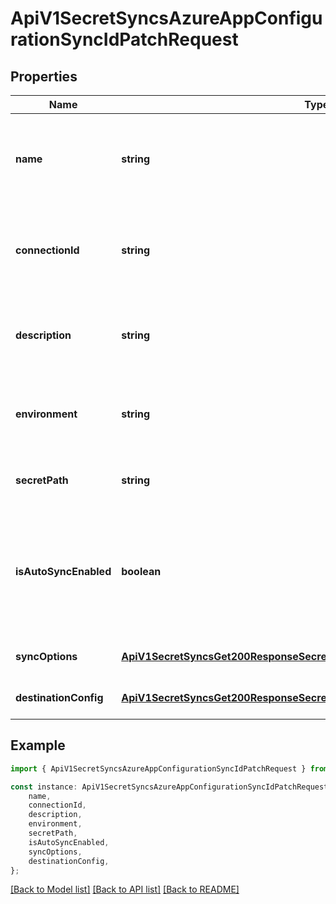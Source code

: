 # ApiV1SecretSyncsAzureAppConfigurationSyncIdPatchRequest


## Properties

Name | Type | Description | Notes
------------ | ------------- | ------------- | -------------
**name** | **string** | The updated name of the Azure App Configuration Sync. Must be slug-friendly. | [optional] [default to undefined]
**connectionId** | **string** | The updated ID of the Azure App Configuration Connection to use for syncing. | [optional] [default to undefined]
**description** | **string** | The updated description of the Azure App Configuration Sync. | [optional] [default to undefined]
**environment** | **string** | The updated slug of the project environment to sync secrets from. | [optional] [default to undefined]
**secretPath** | **string** | The updated folder path to sync secrets from. | [optional] [default to undefined]
**isAutoSyncEnabled** | **boolean** | Whether secrets should be automatically synced when changes occur at the source location or not. | [optional] [default to undefined]
**syncOptions** | [**ApiV1SecretSyncsGet200ResponseSecretSyncsInnerAnyOf5SyncOptions**](ApiV1SecretSyncsGet200ResponseSecretSyncsInnerAnyOf5SyncOptions.md) |  | [optional] [default to undefined]
**destinationConfig** | [**ApiV1SecretSyncsGet200ResponseSecretSyncsInnerAnyOf5DestinationConfig**](ApiV1SecretSyncsGet200ResponseSecretSyncsInnerAnyOf5DestinationConfig.md) |  | [optional] [default to undefined]

## Example

```typescript
import { ApiV1SecretSyncsAzureAppConfigurationSyncIdPatchRequest } from './api';

const instance: ApiV1SecretSyncsAzureAppConfigurationSyncIdPatchRequest = {
    name,
    connectionId,
    description,
    environment,
    secretPath,
    isAutoSyncEnabled,
    syncOptions,
    destinationConfig,
};
```

[[Back to Model list]](../README.md#documentation-for-models) [[Back to API list]](../README.md#documentation-for-api-endpoints) [[Back to README]](../README.md)
